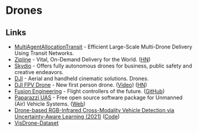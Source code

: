 # Drones

## Links

- [MultiAgentAllocationTransit](https://github.com/sisl/MultiAgentAllocationTransit.jl) - Efficient Large-Scale Multi-Drone Delivery Using Transit Networks.
- [Zipline](https://flyzipline.com/) - Vital, On-Demand Delivery for the World. ([HN](https://news.ycombinator.com/item?id=23445906))
- [Skydio](https://www.skydio.com/) - Offers fully autonomous drones for business, public safety and creative endeavors.
- [DJI](https://www.dji.com/) - Aerial and handheld cinematic solutions. Drones.
- [DJI FPV Drone](https://www.dji.com/nl/dji-fpv) - New first person drone. ([Video](https://www.youtube.com/watch?v=LVoPGlNvHhw)) ([HN](https://news.ycombinator.com/item?id=26325090))
- [Fusion Engineering](https://fusion.engineering/) - Flight controllers of the future. ([GitHub](https://github.com/fusion-engineering))
- [Paparazzi UAS](https://github.com/paparazzi/paparazzi) - Free open source software package for Unmanned (Air) Vehicle Systems. ([Web](https://wiki.paparazziuav.org/wiki/Main_Page))
- [Drone-based RGB-Infrared Cross-Modality Vehicle Detection via Uncertainty-Aware Learning (2021)](https://arxiv.org/abs/2003.02437) ([Code](https://github.com/VisDrone/DroneVehicle))
- [VisDrone-Dataset](https://github.com/VisDrone/VisDrone-Dataset)

